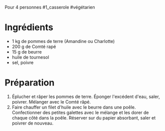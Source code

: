 Pour 4 personnes
#1_casserole #végétarien 
# Ingrédients

- 1 kg de pommes de terre (Amandine ou Charlotte)
- 200 g de Comté rapé
- 15 g de beurre
- huile de tournesol
- sel, poivre

# Préparation
1. Éplucher et râper les pommes de terre. Éponger l'excédent d'eau, saler, poivrer. Mélanger avec le Comté râpé. 
2. Faire chauffer un filet d'huile avec le beurre dans une poêle. Confectionner des petites galettes avec le mélange et les dorer de chaque côté dans la poêle. Réserver sur du papier absorbant, saler et poivrer de nouveau. 